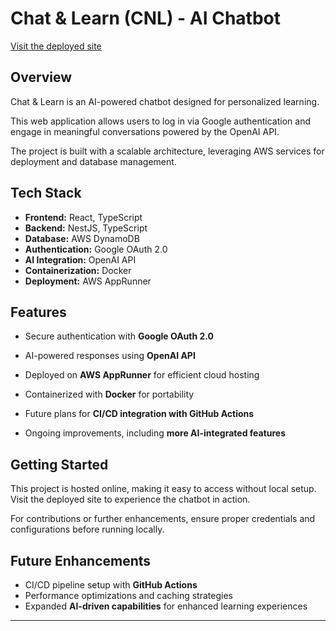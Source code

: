 # Chat & Learn (CNL) - AI Chatbot  

[Visit the deployed site](https://bpcfn5pdkt.us-east-2.awsapprunner.com)  

## Overview  

Chat & Learn is an AI-powered chatbot designed for personalized learning. 

This web application allows users to log in via Google authentication and engage in meaningful conversations powered by the OpenAI API.  

The project is built with a scalable architecture, leveraging AWS services for deployment and database management.  

## Tech Stack  

- **Frontend:** React, TypeScript  
- **Backend:** NestJS, TypeScript  
- **Database:** AWS DynamoDB  
- **Authentication:** Google OAuth 2.0  
- **AI Integration:** OpenAI API  
- **Containerization:** Docker  
- **Deployment:** AWS AppRunner  

## Features  

- Secure authentication with **Google OAuth 2.0**  
- AI-powered responses using **OpenAI API**  
- Deployed on **AWS AppRunner** for efficient cloud hosting  
- Containerized with **Docker** for portability
  
- Future plans for **CI/CD integration with GitHub Actions**  
- Ongoing improvements, including **more AI-integrated features**  

## Getting Started  

This project is hosted online, making it easy to access without local setup. Visit the deployed site to experience the chatbot in action.  

For contributions or further enhancements, ensure proper credentials and configurations before running locally.  

## Future Enhancements  

- CI/CD pipeline setup with **GitHub Actions**  
- Performance optimizations and caching strategies  
- Expanded **AI-driven capabilities** for enhanced learning experiences  

---
